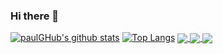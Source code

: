 ### Hi there 👋

<!--
**paulGHub/paulGHub** is a ✨ _special_ ✨ repository because its `README.md` (this file) appears on your GitHub profile.

Here are some ideas to get you started:

- 🔭 I’m currently working on ...
- 🌱 I’m currently learning ...
- 👯 I’m looking to collaborate on ...
- 🤔 I’m looking for help with ...
- 💬 Ask me about ...
- 📫 How to reach me: ...
- 😄 Pronouns: ...
- ⚡ Fun fact: ...
-->
[![paulGHub's github stats](https://github-readme-stats.vercel.app/api?username=paulGHub&show_icons=true&theme=radical)](https://github.com/paulGHub/github-readme-stats)
[![Top Langs](https://github-readme-stats.vercel.app/api/top-langs/?username=paulGHub&layout=compact)](https://github.com/paulGHub/github-readme-stats)
<a href="https://github.com/paulGHub/PaulJ.github.io">
  <img align="center" src="https://github-readme-stats.vercel.app/api/pin/?username=paulGHub&repo=PaulJ.github.io" />
</a>
<a href="https://github.com/paulGHub/campushoy">
  <img align="center" src="https://github-readme-stats.vercel.app/api/pin/?username=paulGHub&repo=campushoy" />
</a>
<a href="https://github.com/paulGHub/BiliAutoCommet">
  <img align="center" src="https://github-readme-stats.vercel.app/api/pin/?username=paulGHub&repo=BiliAutoCommet" />
</a>
